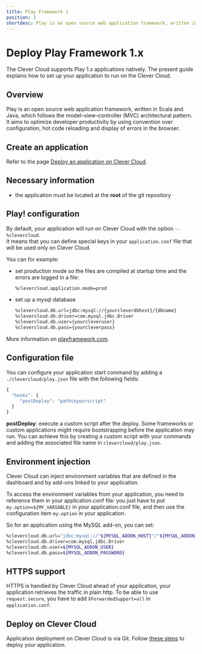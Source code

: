 ```yaml
---
title: Play Framework 1
position: 1
shortdesc: Play is an open source web application framework, written in Scala and Java, which follows the model–view–controller (MVC) architectural pattern.
---
```


# Deploy Play Framework 1.x

The Clever Cloud supports Play 1.x applications natively. The present guide explains how to set up your application to run on the Clever Cloud.  

## Overview

Play is an open source web application framework, written in Scala and Java, which follows the model–view–controller (MVC) architectural pattern. It aims to optimize developer productivity by using convention over configuration, hot code reloading and display of errors in the browser.

## Create an application

Refer to the page [Deploy an application on Clever Cloud](/clever-cloud-overview/add-application/).

## Necessary information

* the application must be located at the **root** of the git repository

## Play! configuration

By default, your application will run on Clever Cloud with the option `--%clevercloud`.  
It means that you can define special keys in your `application.conf` file that will be used only on Clever Cloud.

You can for example:

* set production mode so the files are compiled at startup time and the errors are logged in a file:

    ```bash
    %clevercloud.application.mode=prod
    ```

* set up a mysql database

    ```bash
    %clevercloud.db.url=jdbc:mysql://{yourcleverdbhost}/{dbname}
    %clevercloud.db.driver=com.mysql.jdbc.Driver
    %clevercloud.db.user={yourcleveruser}
    %clevercloud.db.pass={yourcleverpass}
    ```


More information on <a target="_blank" href="http://www.playframework.com">playframework.com</a>.

## Configuration file

You can configure your application start command by adding a `./clevercloud/play.json` file with the following fields:

```javascript
{
  "hooks": {
     "postDeploy": "pathtoyourscript"
  }
}
```

**postDeploy**: execute a custom script after the deploy. Some frameworks or custom applications might require bootstrapping before the application may run.
You can achieve this by creating a custom script with your commands and adding the associated file name in `clevercloud/play.json`.


## Environment injection

Clever Cloud can inject environment variables that are defined in the
dashboard and by add-ons linked to your application.

To access the environment variables from your application, you need to
reference them in your application.conf file:
you just have to put `my.option=${MY_VARIABLE}` in your application.conf file, and then use
the configuration item `my.option` in your application.

So for an application using the MySQL add-on, you can set:

```bash
%clevercloud.db.url="jdbc:mysql://"${MYSQL_ADDON_HOST}"/"${MYSQL_ADDON_DB}
%clevercloud.db.driver=com.mysql.jdbc.Driver
%clevercloud.db.user=${MYSQL_ADDON_USER}
%clevercloud.db.pass=${MYSQL_ADDON_PASSWORD}
```

## HTTPS support

HTTPS is handled by Clever Cloud ahead of your application, your application
retrieves the traffic in plain http. To be able to use `request.secure`, you
have to add `XForwardedSupport=all` in `application.conf`.

## Deploy on Clever Cloud

Application deployment on Clever Cloud is via Git. Follow [these steps](/clever-cloud-overview/add-application/) to deploy your application.

